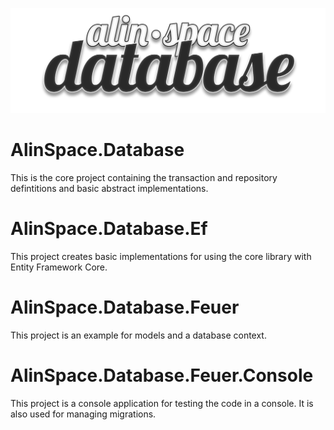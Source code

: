 ![Thumbnail](./Assets/Logo.png)

# AlinSpace.Database

This is the core project containing the transaction and repository defintitions and basic abstract implementations.

# AlinSpace.Database.Ef

This project creates basic implementations for using the core library with Entity Framework Core.

# AlinSpace.Database.Feuer

This project is an example for models and a database context.

# AlinSpace.Database.Feuer.Console

This project is a console application for testing the code in a console. It is also used for managing migrations.

